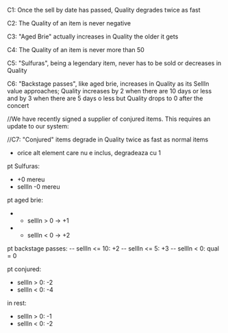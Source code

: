 C1: Once the sell by date has passed, Quality degrades twice as fast

C2: The Quality of an item is never negative

C3: "Aged Brie" actually increases in Quality the older it gets

C4: The Quality of an item is never more than 50

C5: "Sulfuras", being a legendary item, never has to be sold or decreases in Quality

C6: "Backstage passes", like aged brie, increases in Quality as its SellIn value approaches; Quality increases by 2 when there are 10 days or less and by 3 when there are 5 days o less but Quality drops to 0 after the concert

//We have recently signed a supplier of conjured items. This requires an update to our system:

//C7: "Conjured" items degrade in Quality twice as fast as normal items


- orice alt element care nu e inclus, degradeaza cu 1

pt Sulfuras:
- +0 mereu
- sellIn -0 mereu


pt aged brie:
- - sellIn > 0 -> +1
- - sellIn < 0 -> +2


pt backstage passes:
-- sellIn <= 10: +2
-- sellIn <= 5: +3
-- sellIn < 0: qual = 0

pt conjured:
- sellIn > 0: -2
- sellIn < 0: -4

in rest:
- sellIn > 0: -1
- sellIn < 0: -2